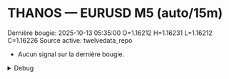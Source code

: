 # THANOS — EURUSD M5 (auto/15m)
Dernière bougie: 2025-10-13 05:35:00  O=1.16212  H=1.16231  L=1.16212  C=1.16226
Source active: twelvedata_repo

- Aucun signal sur la dernière bougie.

<details><summary>Debug</summary>

- TD_API_KEY manquant.

</details>